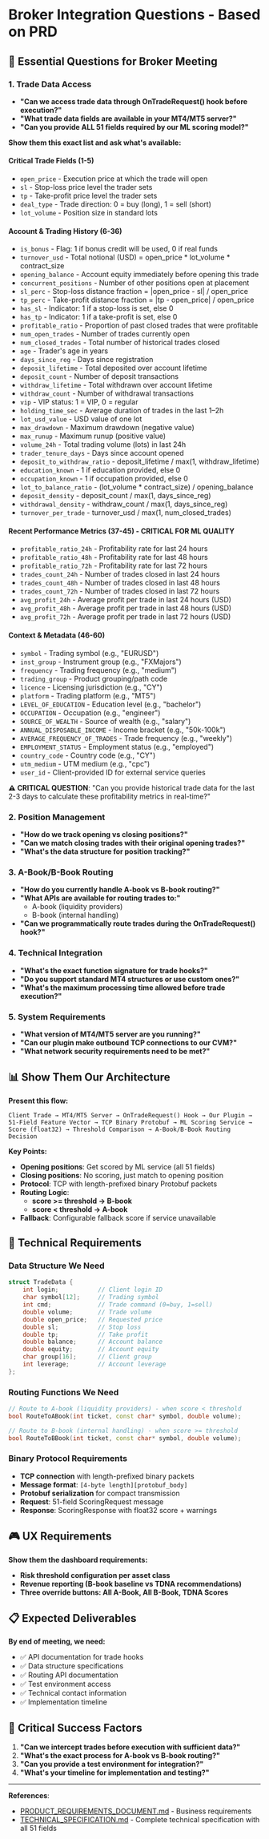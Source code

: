 # Broker Integration Questions - Based on PRD

## 🎯 **Essential Questions for Broker Meeting**

### **1. Trade Data Access**
- **"Can we access trade data through OnTradeRequest() hook before execution?"**
- **"What trade data fields are available in your MT4/MT5 server?"**
- **"Can you provide ALL 51 fields required by our ML scoring model?"**

**Show them this exact list and ask what's available:**

#### **Critical Trade Fields (1-5)**
- `open_price` - Execution price at which the trade will open
- `sl` - Stop-loss price level the trader sets
- `tp` - Take-profit price level the trader sets
- `deal_type` - Trade direction: 0 = buy (long), 1 = sell (short)
- `lot_volume` - Position size in standard lots

#### **Account & Trading History (6-36)**
- `is_bonus` - Flag: 1 if bonus credit will be used, 0 if real funds
- `turnover_usd` - Total notional (USD) = open_price * lot_volume * contract_size
- `opening_balance` - Account equity immediately before opening this trade
- `concurrent_positions` - Number of other positions open at placement
- `sl_perc` - Stop-loss distance fraction = |open_price - sl| / open_price
- `tp_perc` - Take-profit distance fraction = |tp - open_price| / open_price
- `has_sl` - Indicator: 1 if a stop-loss is set, else 0
- `has_tp` - Indicator: 1 if a take-profit is set, else 0
- `profitable_ratio` - Proportion of past closed trades that were profitable
- `num_open_trades` - Number of trades currently open
- `num_closed_trades` - Total number of historical trades closed
- `age` - Trader's age in years
- `days_since_reg` - Days since registration
- `deposit_lifetime` - Total deposited over account lifetime
- `deposit_count` - Number of deposit transactions
- `withdraw_lifetime` - Total withdrawn over account lifetime
- `withdraw_count` - Number of withdrawal transactions
- `vip` - VIP status: 1 = VIP, 0 = regular
- `holding_time_sec` - Average duration of trades in the last 1–2h
- `lot_usd_value` - USD value of one lot
- `max_drawdown` - Maximum drawdown (negative value)
- `max_runup` - Maximum runup (positive value)
- `volume_24h` - Total trading volume (lots) in last 24h
- `trader_tenure_days` - Days since account opened
- `deposit_to_withdraw_ratio` - deposit_lifetime / max(1, withdraw_lifetime)
- `education_known` - 1 if education provided, else 0
- `occupation_known` - 1 if occupation provided, else 0
- `lot_to_balance_ratio` - (lot_volume * contract_size) / opening_balance
- `deposit_density` - deposit_count / max(1, days_since_reg)
- `withdrawal_density` - withdraw_count / max(1, days_since_reg)
- `turnover_per_trade` - turnover_usd / max(1, num_closed_trades)

#### **Recent Performance Metrics (37-45) - CRITICAL FOR ML QUALITY**
- `profitable_ratio_24h` - Profitability rate for last 24 hours
- `profitable_ratio_48h` - Profitability rate for last 48 hours
- `profitable_ratio_72h` - Profitability rate for last 72 hours
- `trades_count_24h` - Number of trades closed in last 24 hours
- `trades_count_48h` - Number of trades closed in last 48 hours
- `trades_count_72h` - Number of trades closed in last 72 hours
- `avg_profit_24h` - Average profit per trade in last 24 hours (USD)
- `avg_profit_48h` - Average profit per trade in last 48 hours (USD)
- `avg_profit_72h` - Average profit per trade in last 72 hours (USD)

#### **Context & Metadata (46-60)**
- `symbol` - Trading symbol (e.g., "EURUSD")
- `inst_group` - Instrument group (e.g., "FXMajors")
- `frequency` - Trading frequency (e.g., "medium")
- `trading_group` - Product grouping/path code
- `licence` - Licensing jurisdiction (e.g., "CY")
- `platform` - Trading platform (e.g., "MT5")
- `LEVEL_OF_EDUCATION` - Education level (e.g., "bachelor")
- `OCCUPATION` - Occupation (e.g., "engineer")
- `SOURCE_OF_WEALTH` - Source of wealth (e.g., "salary")
- `ANNUAL_DISPOSABLE_INCOME` - Income bracket (e.g., "50k-100k")
- `AVERAGE_FREQUENCY_OF_TRADES` - Trade frequency (e.g., "weekly")
- `EMPLOYMENT_STATUS` - Employment status (e.g., "employed")
- `country_code` - Country code (e.g., "CY")
- `utm_medium` - UTM medium (e.g., "cpc")
- `user_id` - Client-provided ID for external service queries

**⚠️ CRITICAL QUESTION**: "Can you provide historical trade data for the last 2-3 days to calculate these profitability metrics in real-time?"

### **2. Position Management**
- **"How do we track opening vs closing positions?"**
- **"Can we match closing trades with their original opening trades?"**
- **"What's the data structure for position tracking?"**

### **3. A-Book/B-Book Routing**
- **"How do you currently handle A-book vs B-book routing?"**
- **"What APIs are available for routing trades to:"**
  - A-book (liquidity providers)
  - B-book (internal handling)
- **"Can we programmatically route trades during the OnTradeRequest() hook?"**

### **4. Technical Integration**
- **"What's the exact function signature for trade hooks?"**
- **"Do you support standard MT4 structures or use custom ones?"**
- **"What's the maximum processing time allowed before trade execution?"**

### **5. System Requirements**
- **"What version of MT4/MT5 server are you running?"**
- **"Can our plugin make outbound TCP connections to our CVM?"**
- **"What network security requirements need to be met?"**

## 📊 **Show Them Our Architecture**

**Present this flow:**
```
Client Trade → MT4/MT5 Server → OnTradeRequest() Hook → Our Plugin → 
51-Field Feature Vector → TCP Binary Protobuf → ML Scoring Service → 
Score (float32) → Threshold Comparison → A-Book/B-Book Routing Decision
```

**Key Points:**
- **Opening positions**: Get scored by ML service (all 51 fields)
- **Closing positions**: No scoring, just match to opening position
- **Protocol**: TCP with length-prefixed binary Protobuf packets
- **Routing Logic**: 
  - **score >= threshold → B-book**
  - **score < threshold → A-book**
- **Fallback**: Configurable fallback score if service unavailable

## 🔧 **Technical Requirements**

### **Data Structure We Need**
```cpp
struct TradeData {
    int login;           // Client login ID
    char symbol[12];     // Trading symbol
    int cmd;             // Trade command (0=buy, 1=sell)
    double volume;       // Trade volume
    double open_price;   // Requested price
    double sl;           // Stop loss
    double tp;           // Take profit
    double balance;      // Account balance
    double equity;       // Account equity
    char group[16];      // Client group
    int leverage;        // Account leverage
};
```

### **Routing Functions We Need**
```cpp
// Route to A-book (liquidity providers) - when score < threshold
bool RouteToABook(int ticket, const char* symbol, double volume);

// Route to B-book (internal handling) - when score >= threshold
bool RouteToBBook(int ticket, const char* symbol, double volume);
```

### **Binary Protocol Requirements**
- **TCP connection** with length-prefixed binary packets
- **Message format**: `[4-byte length][protobuf_body]`
- **Protobuf serialization** for compact transmission
- **Request**: 51-field ScoringRequest message
- **Response**: ScoringResponse with float32 score + warnings

## 🎮 **UX Requirements**

**Show them the dashboard requirements:**
- **Risk threshold configuration per asset class**
- **Revenue reporting (B-book baseline vs TDNA recommendations)**
- **Three override buttons: All A-Book, All B-Book, TDNA Scores**

## 📋 **Expected Deliverables**

**By end of meeting, we need:**
- ✅ API documentation for trade hooks
- ✅ Data structure specifications
- ✅ Routing API documentation
- ✅ Test environment access
- ✅ Technical contact information
- ✅ Implementation timeline

## 🚨 **Critical Success Factors**

1. **"Can we intercept trades before execution with sufficient data?"**
2. **"What's the exact process for A-book vs B-book routing?"**
3. **"Can you provide a test environment for integration?"**
4. **"What's your timeline for implementation and testing?"**

---

**References**: 
- [PRODUCT_REQUIREMENTS_DOCUMENT.md](PRODUCT_REQUIREMENTS_DOCUMENT.md) - Business requirements
- [TECHNICAL_SPECIFICATION.md](TECHNICAL_SPECIFICATION.md) - Complete technical specification with all 51 fields 